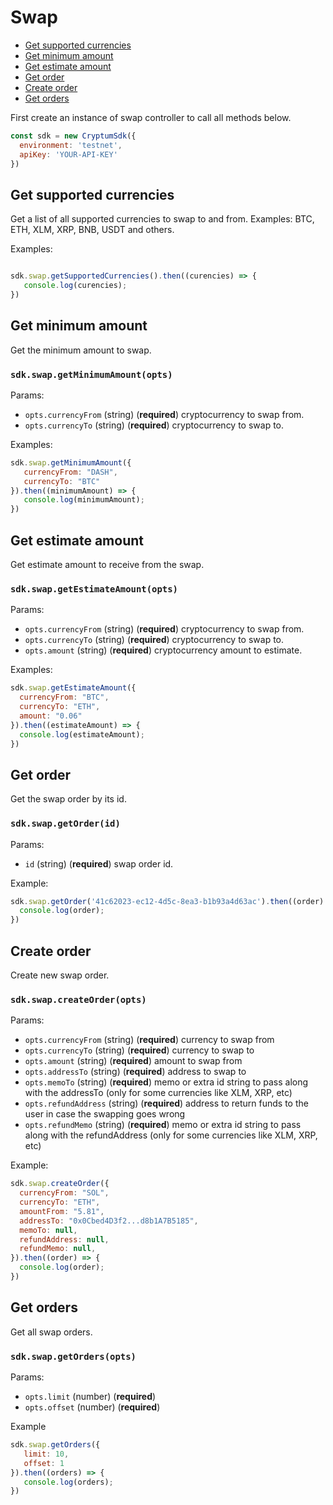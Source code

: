 # Swap

  - [Get supported currencies](#get-supported-currencies)
  - [Get minimum amount](#get-minimum-amount)
  - [Get estimate amount](#get-estimate-amount)
  - [Get order](#get-order)
  - [Create order](#create-order)
  - [Get orders](#get-orders)

First create an instance of swap controller to call all methods below.

```js
const sdk = new CryptumSdk({
  environment: 'testnet',
  apiKey: 'YOUR-API-KEY'
})
```

## Get supported currencies
Get a list of all supported currencies to swap to and from. Examples: BTC, ETH, XLM, XRP, BNB, USDT and others.

Examples:

```js

sdk.swap.getSupportedCurrencies().then((curencies) => {
   console.log(curencies);
})
```

## Get minimum amount
Get the minimum amount to swap.

### `sdk.swap.getMinimumAmount(opts)`
Params:
* `opts.currencyFrom` (string) (__required__) cryptocurrency to swap from.
* `opts.currencyTo` (string) (__required__) cryptocurrency to swap to.

Examples:

```js
sdk.swap.getMinimumAmount({
   currencyFrom: "DASH",
   currencyTo: "BTC"
}).then((minimumAmount) => {
   console.log(minimumAmount);
})
```

## Get estimate amount
Get estimate amount to receive from the swap.

### `sdk.swap.getEstimateAmount(opts)`
Params:
* `opts.currencyFrom` (string) (__required__) cryptocurrency to swap from.
* `opts.currencyTo` (string) (__required__) cryptocurrency to swap to.
* `opts.amount` (string) (__required__) cryptocurrency amount to estimate.

Examples:

```js
sdk.swap.getEstimateAmount({
  currencyFrom: "BTC",
  currencyTo: "ETH",
  amount: "0.06"
}).then((estimateAmount) => {
  console.log(estimateAmount);
})
```
## Get order
Get the swap order by its id.

### `sdk.swap.getOrder(id)`
Params:
* `id` (string) (__required__) swap order id.

Example:
```js
sdk.swap.getOrder('41c62023-ec12-4d5c-8ea3-b1b93a4d63ac').then((order) => {
  console.log(order);
})
```

## Create order
Create new swap order.

### `sdk.swap.createOrder(opts)`
Params:
* `opts.currencyFrom` (string) (__required__) currency to swap from
* `opts.currencyTo` (string) (__required__) currency to swap to
* `opts.amount` (string) (__required__) amount to swap from
* `opts.addressTo` (string) (__required__) address to swap to
* `opts.memoTo` (string) (__required__) memo or extra id string to pass along with the addressTo (only for some currencies like XLM, XRP, etc)
* `opts.refundAddress` (string) (__required__) address to return funds to the user in case the swapping goes wrong
* `opts.refundMemo` (string) (__required__) memo or extra id string to pass along with the refundAddress (only for some currencies like XLM, XRP, etc)

Example:
```js
sdk.swap.createOrder({
  currencyFrom: "SOL",
  currencyTo: "ETH",
  amountFrom: "5.81",
  addressTo: "0x0Cbed4D3f2...d8b1A7B5185",
  memoTo: null,
  refundAddress: null,
  refundMemo: null,
}).then((order) => {
  console.log(order);
})
```

## Get orders
Get all swap orders.

### `sdk.swap.getOrders(opts)`
Params:
* `opts.limit` (number) (__required__)
* `opts.offset` (number) (__required__)

Example
```js
sdk.swap.getOrders({
   limit: 10,
   offset: 1
}).then((orders) => {
   console.log(orders);
})
```
